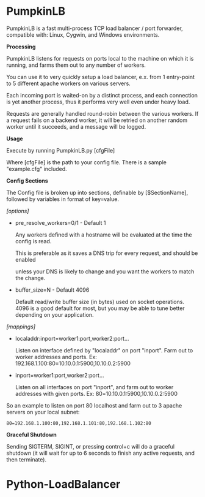 PumpkinLB
=========


PumpkinLB is a fast multi-process TCP load balancer / port forwarder, compatible with: Linux, Cygwin, and Windows environments.


**Processing**

PumpkinLB listens for requests on ports local to the machine on which it is running, and farms them out to any number of workers.

You can use it to very quickly setup a load balancer, e.x. from 1 entry-point to 5 different apache workers on various servers.

Each incoming port is waited-on by a distinct process, and each connection is yet another process, thus it performs very well even under heavy load.

Requests are generally handled round-robin between the various workers. 
If a request fails on a backend worker, it will be retried on another random worker until it succeeds, and a message will be logged.

**Usage**


Execute by running PumpkinLB.py [cfgFile]

Where [cfgFile] is the path to your config file. There is a sample "example.cfg" included.


**Config Sections**

The Config file is broken up into sections, definable by [$SectionName], followed by variables in format of key=value.


*[options]*

* pre\_resolve\_workers=0/1 - Default 1

	Any workers defined with a hostname will be evaluated at the time the config is read.

	This is preferable as it saves a DNS trip for every request, and should be enabled 

	unless your DNS is likely to change and you want the workers to match the change.


* buffer\_size=N - Default 4096

	 Default read/write buffer size (in bytes) used on socket operations. 4096 is a good default for most, but you may be able to tune better depending on your application.


*[mappings]*

* localaddr:inport=worker1:port,worker2:port...

	Listen on interface defined by "localaddr" on port "inport". Farm out to worker addresses and ports.
	Ex: 192.168.1.100:80=10.10.0.1:5900,10.10.0.2:5900

* inport=worker1:port,worker2:port...

	Listen on all interfaces on port "inport", and farm out to worker addresses with given ports.
	Ex: 80=10.10.0.1:5900,10.10.0.2:5900



So an example to listen on port 80 localhost and farm out to 3 apache servers on your local subnet:

	80=192.168.1.100:80,192.168.1.101:80,192.168.1.102:80


**Graceful Shutdown**

Sending SIGTERM, SIGINT, or pressing control+c will do a graceful shutdown (it will wait for up to 6 seconds to finish any active requests, and then terminate).

# Python-LoadBalancer
